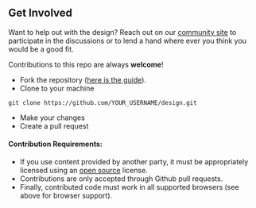 ## Get Involved
Want to help out with the design? Reach out on our [community site](https://community.coralproject.net) to participate in the discussions or to lend a hand where ever you think you would be a good fit.

Contributions to this repo are always **welcome**!

- Fork the repository ([here is the guide](https://help.github.com/articles/fork-a-repo/)).
- Clone to your machine

```
git clone https://github.com/YOUR_USERNAME/design.git

```

- Make your changes
- Create a pull request

#### Contribution Requirements:

- If you use content provided by another party, it must be appropriately licensed using an [open source](http://opensource.org/licenses) license.
- Contributions are only accepted through Github pull requests.
- Finally, contributed code must work in all supported browsers (see above for browser support).
